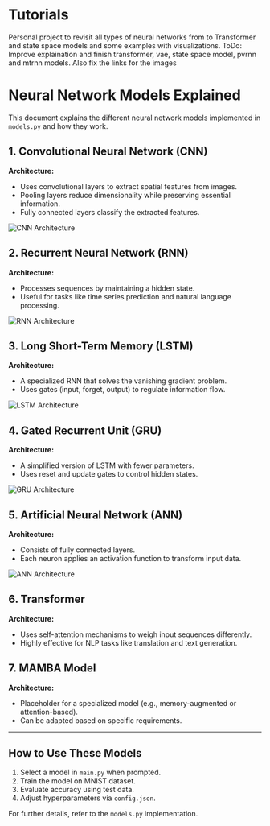 # Tutorials
Personal project to revisit all types of neural networks from to Transformer and state space models
and some examples with visualizations. 
ToDo: Improve explaination and finish transformer, vae, state space model, pvrnn and mtrnn models. Also fix the links for the images
# Neural Network Models Explained

This document explains the different neural network models implemented in `models.py` and how they work.

## 1. Convolutional Neural Network (CNN)

**Architecture:**
- Uses convolutional layers to extract spatial features from images.
- Pooling layers reduce dimensionality while preserving essential information.
- Fully connected layers classify the extracted features.

![CNN Architecture](https://upload.wikimedia.org/wikipedia/commons/6/63/Typical_cnn.png)

## 2. Recurrent Neural Network (RNN)

**Architecture:**
- Processes sequences by maintaining a hidden state.
- Useful for tasks like time series prediction and natural language processing.

![RNN Architecture](https://upload.wikimedia.org/wikipedia/commons/3/3b/The_LSTM_cell.png)

## 3. Long Short-Term Memory (LSTM)

**Architecture:**
- A specialized RNN that solves the vanishing gradient problem.
- Uses gates (input, forget, output) to regulate information flow.

![LSTM Architecture](https://upload.wikimedia.org/wikipedia/commons/thumb/3/3b/The_LSTM_cell.png/640px-The_LSTM_cell.png)

## 4. Gated Recurrent Unit (GRU)

**Architecture:**
- A simplified version of LSTM with fewer parameters.
- Uses reset and update gates to control hidden states.

![GRU Architecture](https://colah.github.io/posts/2015-08-Understanding-LSTMs/img/GRU.png)

## 5. Artificial Neural Network (ANN)

**Architecture:**
- Consists of fully connected layers.
- Each neuron applies an activation function to transform input data.

![ANN Architecture](https://upload.wikimedia.org/wikipedia/commons/e/e4/Artificial_neural_network.svg)

## 6. Transformer

**Architecture:**
- Uses self-attention mechanisms to weigh input sequences differently.
- Highly effective for NLP tasks like translation and text generation.


## 7. MAMBA Model

**Architecture:**
- Placeholder for a specialized model (e.g., memory-augmented or attention-based).
- Can be adapted based on specific requirements.

---
## **How to Use These Models**

1. Select a model in `main.py` when prompted.
2. Train the model on MNIST dataset.
3. Evaluate accuracy using test data.
4. Adjust hyperparameters via `config.json`.

For further details, refer to the `models.py` implementation.

